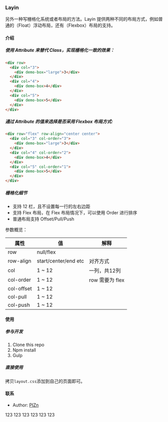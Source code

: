 ### Layin

另外一种写栅格化系统或者布局的方法。Layin 提供两种不同的布局方式，例如普通的（Float）浮动布局，还有（Flexbox）布局的支持。

#### 介绍

##### 使用 Attribute 来替代 Class，实现栅格化一致的效果：

```html
<div row>
  <div col="3">
    <div demo-box="large">3</div>
  </div>
  <div col="4">
    <div demo-box>4</div>
  </div>
  <div col="5">
    <div demo-box>5</div>
  </div>
</div>
```

##### 通过 Attribute 的值来选择是否采用 Flexbox 布局方式:

```html
<div row="flex" row-align="center center">
  <div col="3" col-order="3">
    <div demo-box="large">3</div>
  </div>
  <div col="4" col-order="2">
    <div demo-box>4</div>
  </div>
  <div col="5" col-order="1">
    <div demo-box>5</div>
  </div>
</div>
```

##### 栅格化细节

* 支持 12 栏，且不设置每一行的左右边距
* 支持 Flex 布局，在 Flex 布局情况下，可以使用 Order 进行排序
* 普通布局支持 Offset/Pull/Push

参数概览：

| 属性 | 值 | 解释 |
| --- | --- | --- |
| row | null/flex |  |
| row-align | start/center/end etc | 对齐方式  |
| col | 1 ~ 12 | 一列，共12列 | 
| col-order | 1 ~ 12 | row 需要为 flex | 
| col-offset | 1 ~ 12 | | 
| col-pull | 1 ~ 12 | | 
| col-push | 1 ~ 12  | | 

#### 使用

##### 参与开发

1. Clone this repo
2. Npm install
3. Gulp

##### 直接使用

拷贝`layout.css`添加到自己的页面即可。

#### 联系

* Author: [PIZn](http://www.zhanxin.info/contact.html)

123
123
123
123
123
123